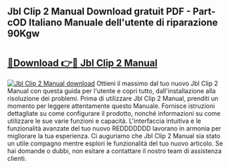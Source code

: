 ## Jbl Clip 2 Manual Download gratuit PDF - Part-cOD Italiano Manuale dell'utente di riparazione 90Kgw

# <h2><a href="http://dfeoc3y.blite.top/?on=Jbl+Clip+2+Manual">🔗Download 👉🔴 Jbl Clip 2 Manual</a></h2>

[![Jbl Clip 2 Manual download](https://i.imgur.com/lujVjoI.png)](http://dfeoc3y.blite.top/?on=Jbl+Clip+2+Manual)
Ottieni il massimo dal tuo nuovo Jbl Clip 2 Manual con questa guida per l'utente e copri tutto, dall'installazione alla risoluzione dei problemi. Prima di utilizzare Jbl Clip 2 Manual, prenditi un momento per leggere attentamente questo Manuale. Fornisce istruzioni dettagliate su come configurare il prodotto, nonché informazioni su come utilizzare le sue varie funzioni e capacità. L'interfaccia intuitiva e le funzionalità avanzate del tuo nuovo REDDDDDDD lavorano in armonia per migliorare la tua esperienza. Ci auguriamo che Jbl Clip 2 Manual sia stato un utile compagno mentre esplori le funzionalità del tuo nuovo articolo. Se hai domande o dubbi, non esitare a contattare il nostro team di assistenza clienti.
